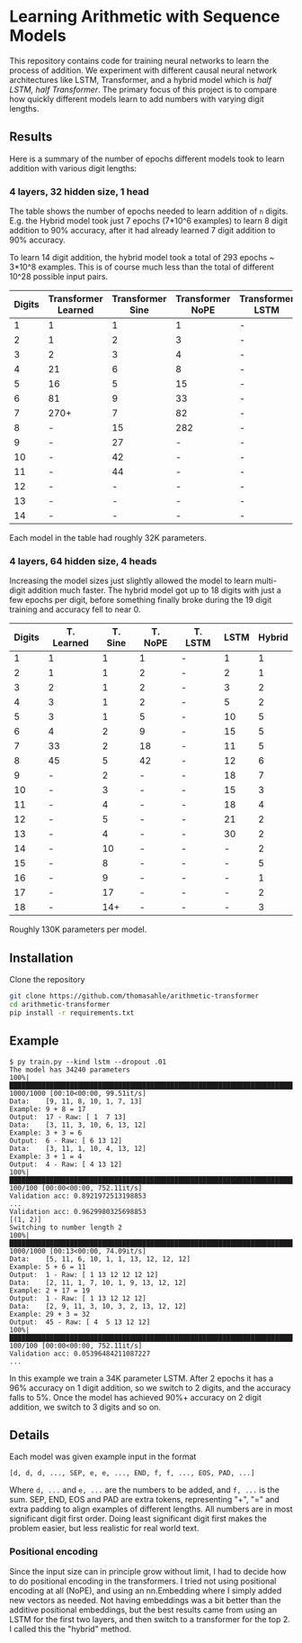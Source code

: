 # Learning Arithmetic with Sequence Models
This repository contains code for training neural networks to learn the process of addition.
We experiment with different causal neural network architectures like LSTM, Transformer, and a hybrid model which is *half LSTM, half Transformer*.
The primary focus of this project is to compare how quickly different models learn to add numbers with varying digit lengths.

## Results
Here is a summary of the number of epochs different models took to learn addition with various digit lengths:

### 4 layers, 32 hidden size, 1 head
The table shows the number of epochs needed to learn addition of `n` digits.
E.g. the Hybrid model took just 7 epochs (7*10^6 examples) to learn 8 digit addition to 90% accuracy, after it had already learned 7 digit addition to 90% accuracy.

To learn 14 digit addition, the hybrid model took a total of 293 epochs ~ 3*10^8 examples.
This is of course much less than the total of different 10^28 possible input pairs.

|Digits| Transformer Learned | Transformer Sine | Transformer NoPE | Transformer LSTM | LSTM | Hybrid |
| --- | --- | --- | --- | --- | --- | --- |
| 1 | 1 | 1 | 1 | - | 1 | 1 |
| 2 | 1 | 2 | 3 | - | 2 | 2 |
| 3 | 2 | 3 | 4 | - | 7 | 3 |
| 4 | 21 | 6 | 8 | - | 11 | 5 |
| 5 | 16 | 5 | 15 | - | 24 | 8 |
| 6 | 81 | 9 | 33 | - | 59 | 9 |
| 7 | 270+ | 7 | 82 | - | 52 | 8 |
| 8 | - | 15 | 282 | - | - | 7 |
| 9 | - | 27 | - | - | - | 11 |
| 10 | - | 42 | - | - | - | 20 |
| 11 | - | 44 | - | - | - | 33 |
| 12 | - | - | - | - | - | 34 |
| 13 | - | - | - | - | - | 48 |
| 14 | - | - | - | - | - | 103 |

Each model in the table had roughly 32K parameters.

### 4 layers, 64 hidden size, 4 heads

Increasing the model sizes just slightly allowed the model to learn multi-digit addition much faster.
The hybrid model got up to 18 digits with just a few epochs per digit, before something finally broke during the 19 digit training and accuracy fell to near 0.

|Digits| T. Learned | T. Sine | T. NoPE | T. LSTM | LSTM | Hybrid |
| --- | --- | --- | --- | --- | --- | --- |
| 1 | 1 | 1 | 1 | - | 1 | 1 |
| 2 | 1 | 1 | 2 | - | 2 | 1 |
| 3 | 2 | 1 | 2 | - | 3 | 2 |
| 4 | 3 | 1 | 2 | - | 5 | 2 |
| 5 | 3 | 1 | 5 | - | 10 | 5 |
| 6 | 4 | 2 | 9 | - | 15 | 5 |
| 7 | 33 | 2 | 18 | - | 11 | 5 |
| 8 | 45 | 5 | 42 | - | 12 | 6 |
| 9 | - | 2 | - | - | 18 | 7 |
| 10 | - | 3 | - | - | 15 | 3 |
| 11 | - | 4 | - | - | 18 | 4 |
| 12 | - | 5 | - | - | 21 | 2 |
| 13 | - | 4 | - | - | 30 | 2 |
| 14 | - | 10 | - | - | - | 2 |
| 15 | - | 8 | - | - | - | 5 |
| 16 | - | 9 | - | - | - | 1 |
| 17 | - | 17 | - | - | - | 2 |
| 18 | - | 14+ | - | - | - | 3 |

Roughly 130K parameters per model.

## Installation
Clone the repository

```bash
git clone https://github.com/thomasahle/arithmetic-transformer
cd arithmetic-transformer
pip install -r requirements.txt
```

## Example

```
$ py train.py --kind lstm --dropout .01
The model has 34240 parameters
100%|███████████████████████████████████████████████████████████████████████████████████████████| 1000/1000 [00:10<00:00, 99.51it/s]
Data:    [9, 11, 8, 10, 1, 7, 13]
Example: 9 + 8 = 17
Output:  17 - Raw: [ 1  7 13]
Data:    [3, 11, 3, 10, 6, 13, 12]
Example: 3 + 3 = 6
Output:  6 - Raw: [ 6 13 12]
Data:    [3, 11, 1, 10, 4, 13, 12]
Example: 3 + 1 = 4
Output:  4 - Raw: [ 4 13 12]
100%|████████████████████████████████████████████████████████████████████████████████████████████| 100/100 [00:00<00:00, 752.11it/s]
Validation acc: 0.8921972513198853
...
Validation acc: 0.9629980325698853
[(1, 2)]
Switching to number length 2
100%|███████████████████████████████████████████████████████████████████████████████████████████| 1000/1000 [00:13<00:00, 74.09it/s]
Data:    [5, 11, 6, 10, 1, 1, 13, 12, 12, 12]
Example: 5 + 6 = 11
Output:  1 - Raw: [ 1 13 12 12 12 12]
Data:    [2, 11, 1, 7, 10, 1, 9, 13, 12, 12]
Example: 2 + 17 = 19
Output:  1 - Raw: [ 1 13 12 12 12]
Data:    [2, 9, 11, 3, 10, 3, 2, 13, 12, 12]
Example: 29 + 3 = 32
Output:  45 - Raw: [ 4  5 13 12 12]
100%|████████████████████████████████████████████████████████████████████████████████████████████| 100/100 [00:00<00:00, 752.11it/s]
Validation acc: 0.05396484211087227
...
```

In this example we train a 34K parameter LSTM.
After 2 epochs it has a 96% accuracy on 1 digit addition, so we switch to 2 digits, and the accuracy falls to 5%.
Once the model has achieved 90%+ accuracy on 2 digit addition, we switch to 3 digits and so on.

## Details

Each model was given example input in the format
```
[d, d, d, ..., SEP, e, e, ..., END, f, f, ..., EOS, PAD, ...]
```
Where `d, ...` and `e, ...` are the numbers to be added, and `f, ...` is the sum.
SEP, END, EOS and PAD are extra tokens, representing "+", "=" and extra padding to align examples of different lengths.
All numbers are in most significant digit first order.
Doing least significant digit first makes the problem easier, but less realistic for real world text.

### Positional encoding

Since the input size can in principle grow without limit, I had to decide how to do positional encoding in the transformers.
I tried not using positional encoding at all (NoPE), and using an nn.Embedding where I simply added new vectors as needed.
Not having embeddings was a bit better than the additive positional embeddings, but the best results came from using an LSTM for the first two layers, and then switch to a transformer for the top 2. I called this the "hybrid" method.
